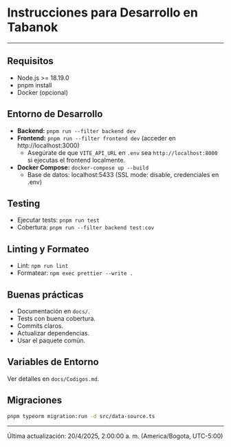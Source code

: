 # Instrucciones para Desarrollo en Tabanok

---

## Requisitos

*   Node.js >= 18.19.0
*   pnpm install
*   Docker (opcional)

## Entorno de Desarrollo

*   **Backend:** `pnpm run --filter backend dev`
*   **Frontend:** `pnpm run --filter frontend dev` (acceder en http://localhost:3000)
    *   Asegúrate de que `VITE_API_URL` en `.env` sea `http://localhost:8000` si ejecutas el frontend localmente.
*   **Docker Compose:** `docker-compose up --build`
    *   Base de datos: localhost:5433 (SSL mode: disable, credenciales en .env)

## Testing

*   Ejecutar tests: `pnpm run test`
*   Cobertura: `pnpm run --filter backend test:cov`

## Linting y Formateo

*   Lint: `npm run lint`
*   Formatear: `npm exec prettier --write .`

## Buenas prácticas

*   Documentación en `docs/`.
*   Tests con buena cobertura.
*   Commits claros.
*   Actualizar dependencias.
*   Usar el paquete común.

## Variables de Entorno

Ver detalles en `docs/Codigos.md`.

## Migraciones

```bash
pnpm typeorm migration:run -d src/data-source.ts
```

---

Última actualización: 20/4/2025, 2:00:00 a. m. (America/Bogota, UTC-5:00)
